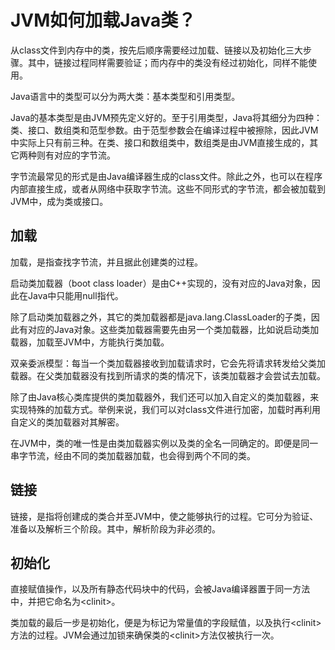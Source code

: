 # JVM如何加载Java类？

从class文件到内存中的类，按先后顺序需要经过加载、链接以及初始化三大步骤。其中，链接过程同样需要验证；而内存中的类没有经过初始化，同样不能使用。

Java语言中的类型可以分为两大类：基本类型和引用类型。

Java的基本类型是由JVM预先定义好的。至于引用类型，Java将其细分为四种：类、接口、数组类和范型参数。由于范型参数会在编译过程中被擦除，因此JVM中实际上只有前三种。在类、接口和数组类中，数组类是由JVM直接生成的，其它两种则有对应的字节流。

字节流最常见的形式是由Java编译器生成的class文件。除此之外，也可以在程序内部直接生成，或者从网络中获取字节流。这些不同形式的字节流，都会被加载到JVM中，成为类或接口。

## 加载

加载，是指查找字节流，并且据此创建类的过程。

启动类加载器（boot class loader）是由C++实现的，没有对应的Java对象，因此在Java中只能用null指代。

除了启动类加载器之外，其它的类加载器都是java.lang.ClassLoader的子类，因此有对应的Java对象。这些类加载器需要先由另一个类加载器，比如说启动类加载器，加载至JVM中，方能执行类加载。

双亲委派模型：每当一个类加载器接收到加载请求时，它会先将请求转发给父类加载器。在父类加载器没有找到所请求的类的情况下，该类加载器才会尝试去加载。

除了由Java核心类库提供的类加载器外，我们还可以加入自定义的类加载器，来实现特殊的加载方式。举例来说，我们可以对class文件进行加密，加载时再利用自定义的类加载器对其解密。

在JVM中，类的唯一性是由类加载器实例以及类的全名一同确定的。即便是同一串字节流，经由不同的类加载器加载，也会得到两个不同的类。

## 链接

链接，是指将创建成的类合并至JVM中，使之能够执行的过程。它可分为验证、准备以及解析三个阶段。其中，解析阶段为非必须的。

## 初始化

直接赋值操作，以及所有静态代码块中的代码，会被Java编译器置于同一方法中，并把它命名为\<clinit\>。

类加载的最后一步是初始化，便是为标记为常量值的字段赋值，以及执行\<clinit\>方法的过程。JVM会通过加锁来确保类的\<clinit\>方法仅被执行一次。
